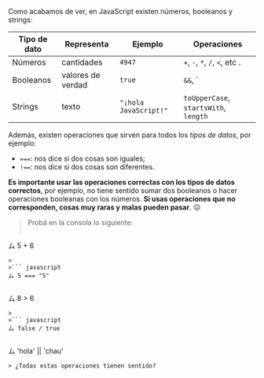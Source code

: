  Como acabamos de ver, en JavaScript existen números, booleanos y strings:

|  Tipo de dato |  Representa             |  Ejemplo |  Operaciones                   |
|---------------|-------------------------|----------|--------------------------------|
|Números        |cantidades               | `4947`   | `+`, `-`, `*`, `/`, `<`, etc .  |
|Booleanos      |valores de verdad        | `true`   | `&&`, `||`, etc.
|Strings        |texto                    | `"¡hola JavaScript!"` | `toUpperCase`, `startsWith`, `length` |


Además, existen operaciones que sirven para todos los _tipos de datos_, por ejemplo:

* `===`: nos dice si dos cosas son iguales;
* `!==`: nos dice si dos cosas son diferentes.

**Es importante usar las operaciones correctas con los tipos de datos correctos**, por ejemplo, no tiene sentido sumar dos booleanos o hacer operaciones booleanas con los números. **Si usas operaciones que no corresponden, cosas muy raras y malas pueden pasar**. :confounded:

> Probá en la consola lo siguiente:
>
>``` javascript
ム 5 + 6
```
>
>``` javascript
ム 5 === "5"
```
>
>``` javascript
ム 8 > 6
```
>
>``` javascript
ム false / true
```
>
>``` javascript
ム 'hola' || 'chau'
```
> ¿Todas estas operaciones tienen sentido?